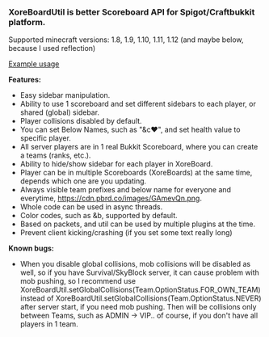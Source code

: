 ### XoreBoardUtil is better Scoreboard API for Spigot/Craftbukkit platform.

Supported minecraft versions: 1.8, 1.9, 1.10, 1.11, 1.12 (and maybe below, because I used reflection)

[Example usage](https://github.com/haelexuis/XoreBoardUtil/wiki/Examples)

**Features:**
* Easy sidebar manipulation.
* Ability to use 1 scoreboard and set different sidebars to each player, or shared (global) sidebar.
* Player collisions disabled by default.
* You can set Below Names, such as "&c❤", and set health value to specific player.
* All server players are in 1 real Bukkit Scoreboard, where you can create a teams (ranks, etc.).
* Ability to hide/show sidebar for each player in XoreBoard.
* Player can be in multiple Scoreboards (XoreBoards) at the same time, depends which one are you updating.
* Always visible team prefixes and below name for everyone and everytime, https://cdn.pbrd.co/images/GAmevQn.png.
* Whole code can be used in async threads.
* Color codes, such as &b, supported by default.
* Based on packets, and util can be used by multiple plugins at the time.
* Prevent client kicking/crashing (if you set some text really long)

**Known bugs:**
* When you disable global collisions, mob collisions will be disabled as well, so if you have Survival/SkyBlock server, it can cause problem with mob pushing, so I recommend use XoreBoardUtil.setGlobalCollisions(Team.OptionStatus.FOR_OWN_TEAM) instead of XoreBoardUtil.setGlobalCollisions(Team.OptionStatus.NEVER) after server start, if you need mob pushing. Then will be collisions only between Teams, such as ADMIN -> VIP.. of course, if you don't have all players in 1 team.

